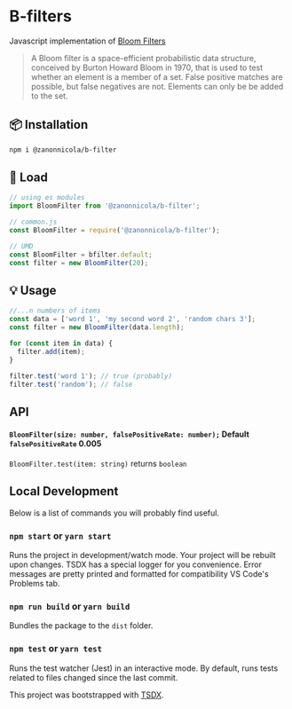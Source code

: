 # B-filters

Javascript implementation of [Bloom Filters](http://en.wikipedia.org/wiki/Bloom_filter)

> A Bloom filter is a space-efficient probabilistic data structure, conceived by Burton Howard Bloom in 1970, that is used to test whether an element is a member of a set. False positive matches are possible, but false negatives are not. Elements can only be be added to the set.

## :package: Installation

```bash
npm i @zanonnicola/b-filter
```

## :rocket: Load

```js
// using es modules
import BloomFilter from '@zanonnicola/b-filter';

// common.js
const BloomFilter = require('@zanonnicola/b-filter');

// UMD
const BloomFilter = bfilter.default;
const filter = new BloomFilter(20);
```

## :bulb: Usage

```js
//...n numbers of items
const data = ['word 1', 'my second word 2', 'random chars 3'];
const filter = new BloomFilter(data.length);

for (const item in data) {
  filter.add(item);
}

filter.test('word 1'); // true (probably)
filter.test('random'); // false
```

## API

#### `BloomFilter(size: number, falsePositiveRate: number);` Default `falsePositiveRate` 0.005

`BloomFilter.test(item: string)` returns `boolean`

## Local Development

Below is a list of commands you will probably find useful.

### `npm start` or `yarn start`

Runs the project in development/watch mode. Your project will be rebuilt upon changes. TSDX has a special logger for you convenience. Error messages are pretty printed and formatted for compatibility VS Code's Problems tab.

### `npm run build` or `yarn build`

Bundles the package to the `dist` folder.

### `npm test` or `yarn test`

Runs the test watcher (Jest) in an interactive mode.
By default, runs tests related to files changed since the last commit.

This project was bootstrapped with [TSDX](https://github.com/jaredpalmer/tsdx).
